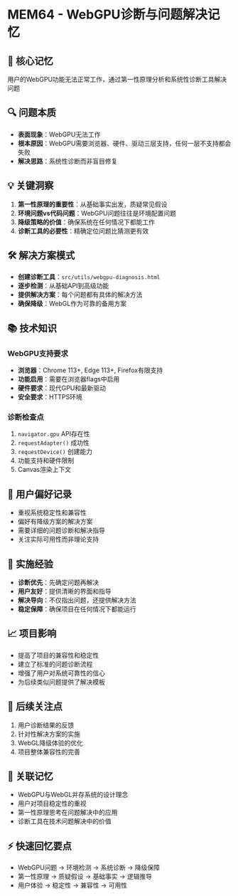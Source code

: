 # MEM64 - WebGPU诊断与问题解决记忆

## 🧠 核心记忆
用户的WebGPU功能无法正常工作，通过第一性原理分析和系统性诊断工具解决问题

## 🔍 问题本质
- **表面现象**：WebGPU无法工作
- **根本原因**：WebGPU需要浏览器、硬件、驱动三层支持，任何一层不支持都会失败
- **解决思路**：系统性诊断而非盲目修复

## 💡 关键洞察
1. **第一性原理的重要性**：从基础事实出发，质疑常见假设
2. **环境问题vs代码问题**：WebGPU问题往往是环境配置问题
3. **降级策略的价值**：确保系统在任何情况下都能工作
4. **诊断工具的必要性**：精确定位问题比猜测更有效

## 🛠️ 解决方案模式
- **创建诊断工具**：`src/utils/webgpu-diagnosis.html`
- **逐步检测**：从基础API到高级功能
- **提供解决方案**：每个问题都有具体的解决方法
- **确保降级**：WebGL作为可靠的备用方案

## 📚 技术知识
### WebGPU支持要求
- **浏览器**：Chrome 113+, Edge 113+, Firefox有限支持
- **功能启用**：需要在浏览器flags中启用
- **硬件要求**：现代GPU和最新驱动
- **安全要求**：HTTPS环境

### 诊断检查点
1. `navigator.gpu` API存在性
2. `requestAdapter()` 成功性
3. `requestDevice()` 创建能力
4. 功能支持和硬件限制
5. Canvas渲染上下文

## 🎯 用户偏好记录
- 重视系统稳定性和兼容性
- 偏好有降级方案的解决方案
- 需要详细的问题诊断和解决指导
- 关注实际可用性而非理论支持

## 🔧 实施经验
- **诊断优先**：先确定问题再解决
- **用户友好**：提供清晰的界面和指导
- **解决导向**：不仅指出问题，还提供解决方法
- **稳定保障**：确保项目在任何情况下都能运行

## 📈 项目影响
- 提高了项目的兼容性和稳定性
- 建立了标准的问题诊断流程
- 增强了用户对系统可靠性的信心
- 为后续类似问题提供了解决模板

## 🚀 后续关注点
1. 用户诊断结果的反馈
2. 针对性解决方案的实施
3. WebGL降级体验的优化
4. 项目整体兼容性的完善

## 🔗 关联记忆
- WebGPU与WebGL并存系统的设计理念
- 用户对项目稳定性的重视
- 第一性原理思考在问题解决中的应用
- 诊断工具在技术问题解决中的价值

## ⚡ 快速回忆要点
- WebGPU问题 → 环境检测 → 系统诊断 → 降级保障
- 第一性原理 → 质疑假设 → 基础事实 → 逻辑推导
- 用户体验 → 稳定性 → 兼容性 → 可用性
